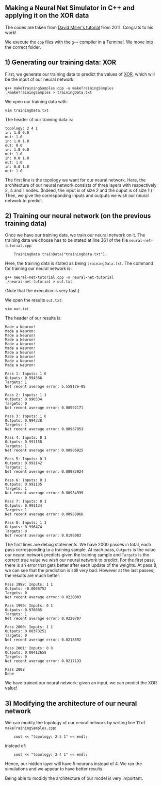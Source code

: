 ## Making a Neural Net Simulator in C++ and applying it on the XOR data

The codes are taken from [David Miller's tutorial](http://www.millermattson.com/dave/?p=54) from 2011. Congrats to his work!

We execute the `cpp` files with the `g++` compiler in a Terminal. We move into the correct folder.

## 1) Generating our training data: XOR

First, we generate our training data to predict the values of [XOR](https://en.wikipedia.org/wiki/Exclusive_or), which will be the input of our neural network:
```
g++ makeTrainingSamples.cpp -o makeTrainingSamples
./makeTrainingSamples > trainingData.txt
```

We open our training data with:
```
vim trainingData.txt
```

The header of our training data is:
```
topology: 2 4 1
in: 1.0 0.0 
out: 1.0
in: 1.0 1.0 
out: 0.0
in: 1.0 0.0 
out: 1.0
in: 0.0 1.0 
out: 1.0
in: 0.0 1.0 
out: 1.0
```
The first line is the topology we want for our neural network. Here, the architecture of our neural network consists of three layers with respectively 2, 4 and 1 nodes. (Indeed, the input is of size 2 and the ouput is of size 1.) Then, we give the corresponding inputs and outputs we wish our neural network to predict.

## 2) Training our neural network (on the previous training data)

Once we have our training data, we train our neural network on it. The training data we choose has to be stated at line 361 of the file `neural-net-tutorial.cpp`:
```
    TrainingData trainData("trainingData.txt");
```
Here, the training data is stated as being `trainingData.txt`. The command for training our neural network is:
```
g++ neural-net-tutorial.cpp -o neural-net-tutorial
./neural-net-tutorial > out.txt
```
(Note that the execution is very fast.)

We open the results `out.txt`:
```
vim out.txt
```

The header of our results is:
```
Made a Neuron!
Made a Neuron!
Made a Neuron!
Made a Neuron!
Made a Neuron!
Made a Neuron!
Made a Neuron!
Made a Neuron!
Made a Neuron!
Made a Neuron!

Pass 1: Inputs: 1 0 
Outputs: 0.994386 
Targets: 1 
Net recent average error: 5.55817e-05

Pass 2: Inputs: 1 1 
Outputs: 0.996534 
Targets: 0 
Net recent average error: 0.00992171

Pass 3: Inputs: 1 0 
Outputs: 0.994338 
Targets: 1 
Net recent average error: 0.00987953

Pass 4: Inputs: 0 1 
Outputs: 0.991158 
Targets: 1 
Net recent average error: 0.00986925

Pass 5: Inputs: 0 1 
Outputs: 0.991142 
Targets: 1 
Net recent average error: 0.00985924

Pass 6: Inputs: 0 1 
Outputs: 0.991135 
Targets: 1 
Net recent average error: 0.00984939

Pass 7: Inputs: 0 1 
Outputs: 0.991134 
Targets: 1 
Net recent average error: 0.00983966

Pass 8: Inputs: 1 1 
Outputs: 0.996474 
Targets: 0 
Net recent average error: 0.0196083
```
The first lines are debug statements. We have 2000 passes in total, each pass corresponding to a training sample. At each pass, `Outputs` is the value our neural network predicts given the training sample and `Targets` is the correct true value we wish our neural network to predict. For the first pass, there is an error that gets better after each update of the weights. At pass 8, we can see that the prediction is still very bad. However at the last passes, the results are much better:
```
Pass 1998: Inputs: 1 1 
Outputs: -0.0008752 
Targets: 0 
Net recent average error: 0.0220003

Pass 1999: Inputs: 0 1 
Outputs: 0.970885 
Targets: 1 
Net recent average error: 0.0220707

Pass 2000: Inputs: 1 1 
Outputs: 0.00373252 
Targets: 0 
Net recent average error: 0.0218892

Pass 2001: Inputs: 0 0 
Outputs: 0.00412659 
Targets: 0 
Net recent average error: 0.0217133

Pass 2002
Done
```
We have trained our neural network: given an input, we can predict the XOR value!

## 3) Modifying the architecture of our neural network

We can modify the topology of our neural network by writing line 11 of `makeTrainingSamples.cpp`:
```
	cout << "topology: 2 5 1" << endl;
```
instead of:
```
	cout << "topology: 2 4 1" << endl;
```
Hence, our hidden layer will have 5 neurons instead of 4.  We ran the simulations and we appear to have better results.

Being able to modidy the architecture of our model is very important.

